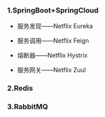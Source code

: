 ### 1.SpringBoot+SpringCloud

- 服务发现——Netflix Eureka

- 服务调用——Netflix Feign
- 熔断器——Netflix Hystrix
- 服务网关——Netflix Zuul


### 2.Redis

### 3.RabbitMQ

